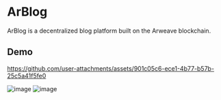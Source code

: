 # ArBlog

ArBlog is a decentralized blog platform built on the Arweave blockchain.

## Demo

https://github.com/user-attachments/assets/901c05c6-ece1-4b77-b57b-25c5a41f5fe0

![image](https://github.com/user-attachments/assets/0e307f8f-36bd-4971-88d7-818378d45a77)
![image](https://github.com/user-attachments/assets/261311b8-49c6-41bf-bf3b-bbf68d920798)
